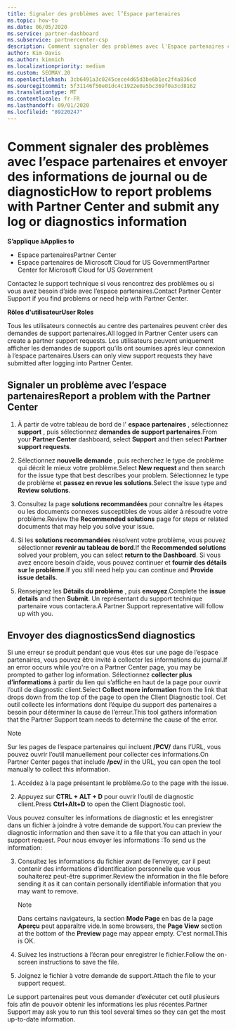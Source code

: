 ```yaml
---
title: Signaler des problèmes avec l’Espace partenaires
ms.topic: how-to
ms.date: 06/05/2020
ms.service: partner-dashboard
ms.subservice: partnercenter-csp
description: Comment signaler des problèmes avec l'Espace partenaires et collecter des informations de diagnostic pour notre équipe de Support.
author: Kim-Davis
ms.author: kimnich
ms.localizationpriority: medium
ms.custom: SEOMAY.20
ms.openlocfilehash: 3cb6491a3c0245cece4d65d3be6b1ec2f4a836cd
ms.sourcegitcommit: 5f31146f50e01dc4c1922e0a5bc369f0a3cd8162
ms.translationtype: MT
ms.contentlocale: fr-FR
ms.lasthandoff: 09/01/2020
ms.locfileid: "89220247"
---
```

# <a name="how-to-report-problems-with-partner-center-and-submit-any-log-or-diagnostics-information"></a><span data-ttu-id="562fd-103">Comment signaler des problèmes avec l’espace partenaires et envoyer des informations de journal ou de diagnostic</span><span class="sxs-lookup"><span data-stu-id="562fd-103">How to report problems with Partner Center and submit any log or diagnostics information</span></span>

<span data-ttu-id="562fd-104">**S’applique à**</span><span class="sxs-lookup"><span data-stu-id="562fd-104">**Applies to**</span></span>

- <span data-ttu-id="562fd-105">Espace partenaires</span><span class="sxs-lookup"><span data-stu-id="562fd-105">Partner Center</span></span>
- <span data-ttu-id="562fd-106">Espace partenaires de Microsoft Cloud for US Government</span><span class="sxs-lookup"><span data-stu-id="562fd-106">Partner Center for Microsoft Cloud for US Government</span></span>

<span data-ttu-id="562fd-107">Contactez le support technique si vous rencontrez des problèmes ou si vous avez besoin d’aide avec l’espace partenaires.</span><span class="sxs-lookup"><span data-stu-id="562fd-107">Contact Partner Center Support if you find problems or need help with Partner Center.</span></span>

<span data-ttu-id="562fd-108">**Rôles d'utilisateur**</span><span class="sxs-lookup"><span data-stu-id="562fd-108">**User Roles**</span></span>

<span data-ttu-id="562fd-109">Tous les utilisateurs connectés au centre des partenaires peuvent créer des demandes de support partenaires.</span><span class="sxs-lookup"><span data-stu-id="562fd-109">All logged in Partner Center users can create a partner support requests.</span></span> <span data-ttu-id="562fd-110">Les utilisateurs peuvent uniquement afficher les demandes de support qu’ils ont soumises après leur connexion à l’espace partenaires.</span><span class="sxs-lookup"><span data-stu-id="562fd-110">Users can only view support requests they have submitted after logging into Partner Center.</span></span>

## <a name="report-a-problem-with-the-partner-center"></a><span data-ttu-id="562fd-111">Signaler un problème avec l’espace partenaires</span><span class="sxs-lookup"><span data-stu-id="562fd-111">Report a problem with the Partner Center</span></span>

1. <span data-ttu-id="562fd-112">À partir de votre tableau de bord de l' **espace partenaires** , sélectionnez **support** , puis sélectionnez **demandes de support partenaires**.</span><span class="sxs-lookup"><span data-stu-id="562fd-112">From your **Partner Center** dashboard, select **Support** and then select **Partner support requests**.</span></span>

2. <span data-ttu-id="562fd-113">Sélectionnez **nouvelle demande** , puis recherchez le type de problème qui décrit le mieux votre problème.</span><span class="sxs-lookup"><span data-stu-id="562fd-113">Select **New request** and then search for the issue type that best describes your problem.</span></span> <span data-ttu-id="562fd-114">Sélectionnez le type de problème et **passez en revue les solutions**.</span><span class="sxs-lookup"><span data-stu-id="562fd-114">Select the issue type and **Review solutions**.</span></span>

3. <span data-ttu-id="562fd-115">Consultez la page **solutions recommandées** pour connaître les étapes ou les documents connexes susceptibles de vous aider à résoudre votre problème.</span><span class="sxs-lookup"><span data-stu-id="562fd-115">Review the **Recommended solutions** page for steps or related documents that may help you solve your issue.</span></span>

4. <span data-ttu-id="562fd-116">Si les **solutions recommandées** résolvent votre problème, vous pouvez sélectionner **revenir au tableau de bord**.</span><span class="sxs-lookup"><span data-stu-id="562fd-116">If the **Recommended solutions** solved your problem, you can select **return to the Dashboard**.</span></span> <span data-ttu-id="562fd-117">Si vous avez encore besoin d’aide, vous pouvez continuer et **fournir des détails sur le problème**.</span><span class="sxs-lookup"><span data-stu-id="562fd-117">If you still need help you can continue and **Provide issue details**.</span></span>

5. <span data-ttu-id="562fd-118">Renseignez les **Détails du problème** , puis **envoyez**.</span><span class="sxs-lookup"><span data-stu-id="562fd-118">Complete the **issue details** and then **Submit**.</span></span> <span data-ttu-id="562fd-119">Un représentant du support technique partenaire vous contactera.</span><span class="sxs-lookup"><span data-stu-id="562fd-119">A Partner Support representative will follow up with you.</span></span>

## <a name="send-diagnostics"></a><span data-ttu-id="562fd-120">Envoyer des diagnostics</span><span class="sxs-lookup"><span data-stu-id="562fd-120">Send diagnostics</span></span>

<span data-ttu-id="562fd-121">Si une erreur se produit pendant que vous êtes sur une page de l’espace partenaires, vous pouvez être invité à collecter les informations du journal.</span><span class="sxs-lookup"><span data-stu-id="562fd-121">If an error occurs while you're on a Partner Center page, you may be prompted to gather log information.</span></span> <span data-ttu-id="562fd-122">Sélectionnez **collecter plus d’informations** à partir du lien qui s’affiche en haut de la page pour ouvrir l’outil de diagnostic client.</span><span class="sxs-lookup"><span data-stu-id="562fd-122">Select **Collect more information** from the link that drops down from the top of the page to open the Client Diagnostic tool.</span></span> <span data-ttu-id="562fd-123">Cet outil collecte les informations dont l’équipe du support des partenaires a besoin pour déterminer la cause de l’erreur.</span><span class="sxs-lookup"><span data-stu-id="562fd-123">This tool gathers information that the Partner Support team needs to determine the cause of the error.</span></span> 

>[!NOTE]
><span data-ttu-id="562fd-124">Sur les pages de l’espace partenaires qui incluent **/PCV/** dans l’URL, vous pouvez ouvrir l’outil manuellement pour collecter ces informations.</span><span class="sxs-lookup"><span data-stu-id="562fd-124">On Partner Center pages that include **/pcv/** in the URL, you can open the tool manually to collect this information.</span></span>

1. <span data-ttu-id="562fd-125">Accédez à la page présentant le problème.</span><span class="sxs-lookup"><span data-stu-id="562fd-125">Go to the page with the issue.</span></span>

2. <span data-ttu-id="562fd-126">Appuyez sur **CTRL + ALT + D** pour ouvrir l’outil de diagnostic client.</span><span class="sxs-lookup"><span data-stu-id="562fd-126">Press **Ctrl+Alt+D** to open the Client Diagnostic tool.</span></span>

<span data-ttu-id="562fd-127">Vous pouvez consulter les informations de diagnostic et les enregistrer dans un fichier à joindre à votre demande de support.</span><span class="sxs-lookup"><span data-stu-id="562fd-127">You can preview the diagnostic information and then save it to a file that you can attach in your support request.</span></span> <span data-ttu-id="562fd-128">Pour nous envoyer les informations :</span><span class="sxs-lookup"><span data-stu-id="562fd-128">To send us the information:</span></span>

3. <span data-ttu-id="562fd-129">Consultez les informations du fichier avant de l’envoyer, car il peut contenir des informations d’identification personnelle que vous souhaiterez peut-être supprimer.</span><span class="sxs-lookup"><span data-stu-id="562fd-129">Review the information in the file before sending it as it can contain personally identifiable information that you may want to remove.</span></span>

    >[!NOTE]
    ><span data-ttu-id="562fd-130">Dans certains navigateurs, la section **Mode Page** en bas de la page **Aperçu** peut apparaître vide.</span><span class="sxs-lookup"><span data-stu-id="562fd-130">In some browsers, the **Page View** section at the bottom of the **Preview** page may appear empty.</span></span> <span data-ttu-id="562fd-131">C'est normal.</span><span class="sxs-lookup"><span data-stu-id="562fd-131">This is OK.</span></span>

4. <span data-ttu-id="562fd-132">Suivez les instructions à l’écran pour enregistrer le fichier.</span><span class="sxs-lookup"><span data-stu-id="562fd-132">Follow the on-screen instructions to save the file.</span></span>

5. <span data-ttu-id="562fd-133">Joignez le fichier à votre demande de support.</span><span class="sxs-lookup"><span data-stu-id="562fd-133">Attach the file to your support request.</span></span>

<span data-ttu-id="562fd-134">Le support partenaires peut vous demander d’exécuter cet outil plusieurs fois afin de pouvoir obtenir les informations les plus récentes.</span><span class="sxs-lookup"><span data-stu-id="562fd-134">Partner Support may ask you to run this tool several times so they can get the most up-to-date information.</span></span>

